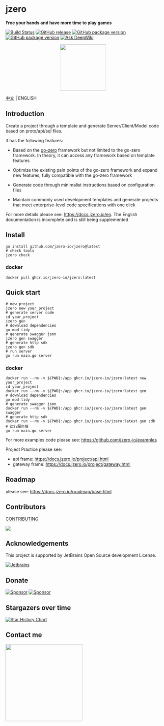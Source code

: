 # jzero

**Free your hands and have more time to play games**

[![Build Status](https://img.shields.io/github/actions/workflow/status/jzero-io/jzero/ci.yaml?branch=main&label=jzero-ci&logo=github&style=flat-square)](https://github.com/jzero-io/jzero/actions?query=workflow%3Ajzero-ci)
[![GitHub release](https://img.shields.io/github/release/jzero-io/jzero.svg?style=flat-square)](https://github.com/jzero-io/jzero/releases/latest)
[![GitHub package version](https://img.shields.io/github/v/release/jzero-io/jzero?include_prereleases&sort=semver&label=Docker%20Image%20version)](https://github.com/jzero-io/jzero/pkgs/container/jzero)
[![GitHub package version](https://img.shields.io/github/v/release/jzero-io/jzero-action?include_prereleases&sort=semver&label=Jzero%20Action%20Version)](https://github.com/marketplace/actions/jzero-action)
[![Ask DeepWiki](https://deepwiki.com/badge.svg)](https://deepwiki.com/jzero-io/jzero)

<p align="center">
<img align="center" width="150px" src="https://oss.jaronnie.com/jzero.jpg">
</p>

[中文](README.md) | ENGLISH

## Introduction

Create a project through a template and generate Server/Client/Model code based on proto/api/sql files.

It has the following features:

* Based on the [go-zero](https://go-zero.dev) framework but not limited to the go-zero framework. In theory, it can access any framework based on template features

* Optimize the existing pain points of the go-zero framework and expand new features, fully compatible with the go-zero framework

* Generate code through minimalist instructions based on configuration files

* Maintain commonly used development templates and generate projects that meet enterprise-level code specifications with one click

For more details please see: https://docs.jzero.io/en. The English documentation is incomplete and is still being supplemented

## Install

```shell
go install github.com/jzero-io/jzero@latest
# check tools
jzero check
```

### docker

```shell
docker pull ghcr.io/jzero-io/jzero:latest
```

## Quick start

```shell
# new project
jzero new your_project
# generate server code
cd your_project
jzero gen
# download dependencies
go mod tidy
# generate swagger json
jzero gen swagger
# generate http sdk
jzero gen sdk
# run server
go run main.go server
```

### docker

```shell
docker run --rm -v ${PWD}:/app ghcr.io/jzero-io/jzero:latest new your_project
cd your_project
docker run --rm -v ${PWD}:/app ghcr.io/jzero-io/jzero:latest gen
# download dependencies
go mod tidy
# generate swagger json
docker run --rm -v ${PWD}:/app ghcr.io/jzero-io/jzero:latest gen swagger
# generate http sdk
docker run --rm -v ${PWD}:/app ghcr.io/jzero-io/jzero:latest gen sdk
# 运行服务端
go run main.go server
```

For more examples code please see: https://github.com/jzero-io/examples

Project Practice please see:
* api frame: https://docs.jzero.io/project/api.html
* gateway frame: https://docs.jzero.io/project/gateway.html

## Roadmap

please see: https://docs.jzero.io/roadmap/base.html

## Contributors

[CONTRIBUTING](CONTRIBUTING.md)

<div>
  <a href="https://github.com/jzero-io/jzero/graphs/contributors">
    <img src="https://contrib.rocks/image?repo=jzero-io/jzero" />
  </a>
</div>

## Acknowledgements

This project is supported by JetBrains Open Source development License.

[![Jetbrains](https://resources.jetbrains.com/storage/products/company/brand/logos/jb_beam.svg)](https://www.jetbrains.com/?from=jzero)

## Donate

[![Sponsor](https://img.shields.io/badge/Sponsor-%E2%9D%A4-red?label=Sponsor-WePay)](https://oss.jaronnie.com/2021723027876_.pic.jpg)
[![Sponsor](https://img.shields.io/badge/Sponsor-%E2%9D%A4-red?label=Sponsor-AliPay)](https://oss.jaronnie.com/2031723027877_.pic.jpg)

## Stargazers over time

[![Star History Chart](https://api.star-history.com/svg?repos=jzero-io/jzero&type=Date)](https://star-history.com/#jzero-io/jzero&Date)

## Contact me

<p align="center">
<img align="left" width="250px" height="250px" src="https://oss.jaronnie.com/weixin2.jpg">
</p>
